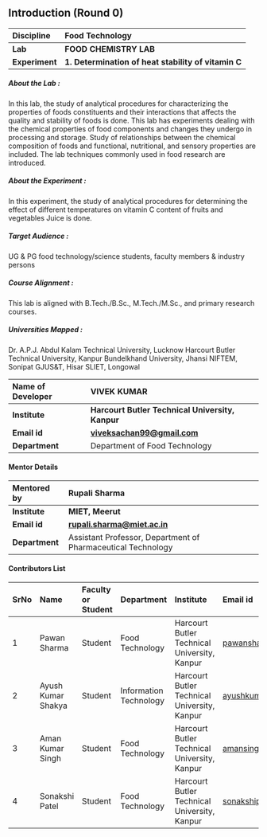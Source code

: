 ## Introduction (Round 0)

<b>Discipline | <b>Food Technology 
:--|:--|
<b> Lab | <b> FOOD CHEMISTRY LAB
<b> Experiment|     <b> 1. Determination of heat stability of vitamin C

<h5> About the Lab : </h5>

In this lab, the study of analytical procedures for characterizing the properties of foods constituents and their interactions that affects the quality and stability of foods is done. This lab has experiments dealing with the chemical properties of food components and changes they undergo in processing and storage. Study of relationships between the chemical composition of foods and functional, nutritional, and sensory properties are included. The lab techniques commonly used in food research are introduced.

<h5> About the Experiment : </h5>

In this experiment, the study of analytical procedures for determining the effect of different temperatures on vitamin C content of fruits and vegetables Juice is done.


<h5> Target Audience : </h5>

UG & PG food technology/science students, faculty members & industry persons

<h5> Course Alignment : </h5>

This lab is aligned with B.Tech./B.Sc., M.Tech./M.Sc., and primary research courses.

<h5> Universities Mapped : </h5>

Dr. A.P.J. Abdul Kalam Technical University, Lucknow
Harcourt Butler Technical University, Kanpur
Bundelkhand University, Jhansi 
NIFTEM, Sonipat
GJUS&T, Hisar
SLIET, Longowal

<b>Name of Developer | <b> VIVEK KUMAR
:--|:--|
<b> Institute | <b> Harcourt Butler Technical University, Kanpur
<b> Email id|     <b> viveksachan99@gmail.com
<b> Department | Department of  Food Technology

#### Mentor Details

<b>Mentored by | <b> Rupali Sharma
:--|:--|
<b> Institute | <b> MIET, Meerut
<b> Email id|     <b> rupali.sharma@miet.ac.in
<b> Department | Assistant Professor, Department of Pharmaceutical Technology

#### Contributors List

SrNo | Name | Faculty or Student | Department| Institute | Email id
:--|:--|:--|:--|:--|:--|
1 | Pawan Sharma | Student | Food Technology  | Harcourt Butler Technical University, Kanpur | pawansharmampec@gmail.com
2 | Ayush Kumar Shakya | Student | Information Technology | Harcourt Butler Technical University, Kanpur | ayushkumar121@outlook.com
3 | Aman Kumar Singh | Student | Food Technology | Harcourt Butler Technical University, Kanpur | amansingh.mrs1234@gmail.com
4 | Sonakshi Patel | Student | Food Technology | Harcourt Butler Technical University, Kanpur | sonakshipatel92124@gmail.com
